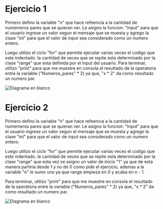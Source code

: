 # Ejercicio 1 

Primero defino la variable "n" que hace refeencia a la cantidad de numemeros pares que se quieran ver.
Le asigno la funcion: "Input" para que el usuario ingrese un valor segun el mensaje que se muesta y agrego
la clase "int" para que el valor de input sea considerado como un numero entero.

Luego utilizo el ciclo "for" que permite ejecutar varias veces el codigo que este indentado.
la cantidad de veces que se repite esta determinado por la clase "range" que esta definida por el input del usuario.
Para terminar, utilizo "print" para que me muestre en consola el resultado de la operatoria entre la variable 
("Numeros_pares" * 2) ya que, "x * 2" da como resultado un numero par.

![Diagrama en blanco](https://user-images.githubusercontent.com/88462855/171577371-104b7968-e78d-472d-b1a2-40e29f262994.png)


# Ejercicio 2
Primero defino la variable "n" que hace refeencia a la cantidad de numemeros pares que se quieran ver.
Le asigno la funcion: "Input" para que el usuario ingrese un valor segun el mensaje que se muesta y agrego
la clase "int" para que el valor de input sea considerado como un numero entero.

Luego utilizo el ciclo "for" que permite ejecutar varias veces el codigo que este indentado.
la cantidad de veces que se repite esta determinado por la clase "range" que esta vez se asigno un valor de inicio "1" 
ya que de esta manera partiria desde 1 y no de 0 como pide el ejercicio, ademas a la variable "n" le sumo uno ya que range empieza en 0 y acaba en n - 1.

Para terminar, utilizo "print" para que me muestre en consola el resultado de la operatoria entre la variable 
("Numeros_pares" * 2) ya que, "x * 2" da como resultado un numero par.



![Diagrama en blanco](https://user-images.githubusercontent.com/88462855/171578633-adcb823a-148a-4f46-8d12-a3f101a5d252.png)
